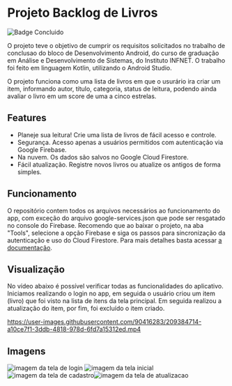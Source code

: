 # Projeto Backlog de Livros
![Badge Concluido](https://img.shields.io/badge/STATUS-CONCLUIDO-green)

O projeto teve o objetivo de cumprir os requisitos solicitados no trabalho de conclusao do bloco de Desenvolvimento Android, do curso de graduação em Análise e Desenvolvimento de Sistemas, do Instituto INFNET. O trabalho foi feito em linguagem Kotlin, utilizando o Android Studio.

O projeto funciona como uma lista de livros em que o usurário ira criar um item, informando autor, título, categoria, status de leitura, podendo ainda avaliar o livro em um score de uma a cinco estrelas.

<h2>Features</h2>

* Planeje sua leitura! Crie uma lista de livros de fácil acesso e controle. 
* Segurança. Acesso apenas a usuários permitidos com autenticação via Google Firebase.
* Na nuvem. Os dados são salvos no Google Cloud Firestore.
* Fácil atualização. Registre novos livros ou atualize os antigos de forma simples.

<h2>Funcionamento</h2>

O repositório contem todos os arquivos necessários ao funcionamento do app, com exceção do arquivo google-services.json que pode ser resgatado no console do Firebase. Recomendo que ao baixar o projeto, na aba "Tools", selecione a opção Firebase e siga os passos para sincronização da autenticação e uso do Cloud Firestore. Para mais detalhes basta acessar <a href="https://firebase.google.com/docs" target="_blank"> a documentação</a>.

<h2>Visualização</h2>

No vídeo abaixo é possível verificar todas as funcionalidades do aplicativo. Iniciamos realizando o login no app, em seguida o usuário criou um item (livro) que foi visto na lista de itens da tela principal. Em seguida realizou a atualização do item, por fim, foi excluído o item criado.


https://user-images.githubusercontent.com/90416283/209384714-a10ce7f1-3ddb-4818-978d-6fd7a15312ed.mp4


<h2>Imagens</h2>

![imagem da tela de login](https://user-images.githubusercontent.com/90416283/209377715-0d9f81dd-8411-4dec-a5bc-f8744a3fa0d7.PNG) ![imagem da tela inicial](https://user-images.githubusercontent.com/90416283/209378158-ac359da6-7554-410d-ae6a-e63ad515d2c0.PNG)
![imagem da tela de cadastro](https://user-images.githubusercontent.com/90416283/209378338-eecfeafa-7a0d-43b2-9638-091da3b43b2b.PNG)![imagem da tela de atualizacao](https://user-images.githubusercontent.com/90416283/209378859-a0659a21-c330-4402-9e05-c5c15d858968.PNG)


